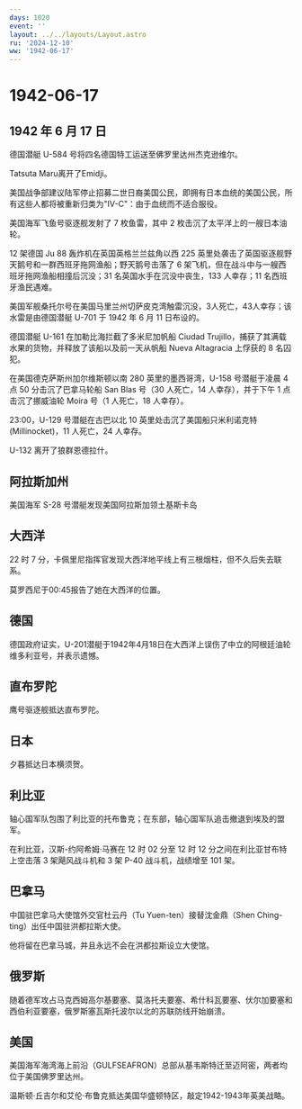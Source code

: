 ```yaml
---
days: 1020
event: ''
layout: ../../layouts/Layout.astro
ru: '2024-12-10'
ww: '1942-06-17'
---
```


# 1942-06-17

## 1942 年 6 月 17 日

德国潜艇 U-584 号将四名德国特工运送至佛罗里达州杰克逊维尔。

Tatsuta Maru离开了Emidji。

美国战争部建议陆军停止招募二世日裔美国公民，即拥有日本血统的美国公民，所有这些人都将被重新归类为"IV-C"：由于血统而不适合服役。

美国海军飞鱼号驱逐舰发射了 7 枚鱼雷，其中 2
枚击沉了太平洋上的一艘日本油轮。

12 架德国 Ju 88 轰炸机在英国英格兰兰兹角以西 225
英里处袭击了英国驱逐舰野天鹅号和一群西班牙拖网渔船；野天鹅号击落了 6
架飞机，但在战斗中与一艘西班牙拖网渔船相撞后沉没；31
名英国水手在沉没中丧生，133 人幸存；11 名西班牙渔民遇难。

美国军舰桑托尔号在美国马里兰州切萨皮克湾触雷沉没，3人死亡，43人幸存；该水雷是由德国潜艇
U-701 于 1942 年 6 月 11 日布设的。

德国潜艇 U-161 在加勒比海拦截了多米尼加帆船 Ciudad
Trujillo，捕获了其满载水果的货物，并释放了该船以及前一天从帆船 Nueva
Altagracia 上俘获的 8 名囚犯。

在美国德克萨斯州加尔维斯顿以南 280 英里的墨西哥湾，U-158 号潜艇于凌晨 4
点 50 分击沉了巴拿马轮船 San Blas 号（30 人死亡，14 人幸存），并于下午 1
点击沉了挪威油轮 Moira 号（1 人死亡，18 人幸存）。

23:00，U-129 号潜艇在古巴以北 10 英里处击沉了美国船只米利诺克特
(Millinocket)，11 人死亡，24 人幸存。

U-132 离开了狼群恩德拉什。

## 阿拉斯加州

美国海军 S-28 号潜艇发现美国阿拉斯加领土基斯卡岛

## 大西洋

22 时 7
分，卡佩里尼指挥官发现大西洋地平线上有三根烟柱，但不久后失去联系。

莫罗西尼于00:45报告了她在大西洋的位置。

## 德国

德国政府证实，U-201潜艇于1942年4月18日在大西洋上误伤了中立的阿根廷油轮维多利亚号，并表示遗憾。

## 直布罗陀

鹰号驱逐舰抵达直布罗陀。

## 日本

夕暮抵达日本横须贺。

## 利比亚

轴心国军队包围了利比亚的托布鲁克；在东部，轴心国军队追击撤退到埃及的盟军。

在利比亚，汉斯-约阿希姆·马赛在 12 时 02 分至 12 时 12
分之间在利比亚甘布特上空击落 3 架飓风战斗机和 3 架 P-40 战斗机，战绩增至
101 架。

## 巴拿马

中国驻巴拿马大使馆外交官杜云丹（Tu Yuen-ten）接替沈金鼎（Shen
Ching-ting）出任中国驻洪都拉斯大使。

他将留在巴拿马城，并且永远不会在洪都拉斯设立大使馆。

## 俄罗斯

随着德军攻占马克西姆高尔基要塞、莫洛托夫要塞、希什科瓦要塞、伏尔加要塞和西伯利亚要塞，俄罗斯塞瓦斯托波尔以北的苏联防线开始崩溃。

## 美国

美国海军海湾海上前沿（GULFSEAFRON）总部从基韦斯特迁至迈阿密，两者均位于美国佛罗里达州。

温斯顿·丘吉尔和艾伦·布鲁克抵达美国华盛顿特区，敲定1942-1943年英美战略。